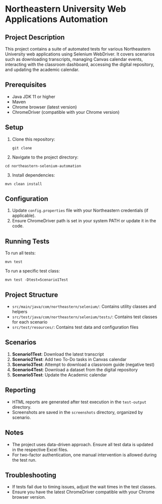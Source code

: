 # Northeastern University Web Applications Automation

## Project Description
This project contains a suite of automated tests for various Northeastern University web applications using Selenium WebDriver. It covers scenarios such as downloading transcripts, managing Canvas calendar events, interacting with the classroom dashboard, accessing the digital repository, and updating the academic calendar.

## Prerequisites
- Java JDK 11 or higher
- Maven
- Chrome browser (latest version)
- ChromeDriver (compatible with your Chrome version)

## Setup
1. Clone this repository:
   ```
   git clone
   ```
2. Navigate to the project directory:
```
cd northeastern-selenium-automation
```
3. Install dependencies:
```
mvn clean install
```

## Configuration
1. Update `config.properties` file with your Northeastern credentials (if applicable).
2. Ensure ChromeDriver path is set in your system PATH or update it in the code.

## Running Tests
To run all tests:
```
mvn test
```

To run a specific test class:
```
mvn test -Dtest=Scenario1Test
```

## Project Structure
- `src/main/java/com/northeastern/selenium/`: Contains utility classes and helpers
- `src/test/java/com/northeastern/selenium/tests/`: Contains test classes for each scenario
- `src/test/resources/`: Contains test data and configuration files

## Scenarios
1. **Scenario1Test**: Download the latest transcript
2. **Scenario2Test**: Add two To-Do tasks in Canvas calendar
3. **Scenario3Test**: Attempt to download a classroom guide (negative test)
4. **Scenario4Test**: Download a dataset from the digital repository
5. **Scenario5Test**: Update the Academic calendar

## Reporting
- HTML reports are generated after test execution in the `test-output` directory.
- Screenshots are saved in the `screenshots` directory, organized by scenario.

## Notes
- The project uses data-driven approach. Ensure all test data is updated in the respective Excel files.
- For two-factor authentication, one manual intervention is allowed during the test run.

## Troubleshooting
- If tests fail due to timing issues, adjust the wait times in the test classes.
- Ensure you have the latest ChromeDriver compatible with your Chrome browser version.
